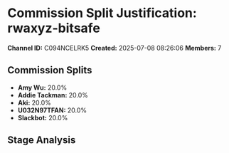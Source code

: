 # Commission Split Justification: rwaxyz-bitsafe

**Channel ID:** C094NCELRK5
**Created:** 2025-07-08 08:26:06
**Members:** 7

## Commission Splits

- **Amy Wu:** 20.0%
- **Addie Tackman:** 20.0%
- **Aki:** 20.0%
- **U032N97TFAN:** 20.0%
- **Slackbot:** 20.0%

## Stage Analysis

